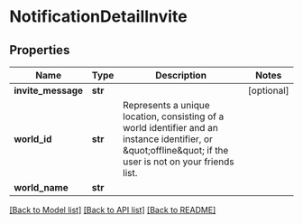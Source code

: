 # NotificationDetailInvite


## Properties
Name | Type | Description | Notes
------------ | ------------- | ------------- | -------------
**invite_message** | **str** |  | [optional] 
**world_id** | **str** | Represents a unique location, consisting of a world identifier and an instance identifier, or \&quot;offline\&quot; if the user is not on your friends list. | 
**world_name** | **str** |  | 

[[Back to Model list]](../README.md#documentation-for-models) [[Back to API list]](../README.md#documentation-for-api-endpoints) [[Back to README]](../README.md)


